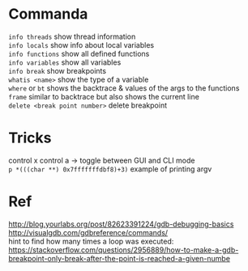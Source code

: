 # Commanda
`info threads` show thread information  
`info locals` show info about local variables  
`info functions` show all defined functions  
`info variables` show all variables  
`info break` show breakpoints  
`whatis <name>` show the type of a variable  
`where` or `bt` shows the backtrace & values of the args to the functions  
`frame` similar to backtrace but also shows the current line  
`delete <break point number>` delete breakpoint

# Tricks  
control x control a -> toggle between GUI and CLI mode  
`p *(((char **) 0x7fffffffdbf8)+3)`  example of printing argv  

# Ref
http://blog.yourlabs.org/post/82623391224/gdb-debugging-basics  
http://visualgdb.com/gdbreference/commands/  
hint to find how many times a loop was executed: https://stackoverflow.com/questions/2956889/how-to-make-a-gdb-breakpoint-only-break-after-the-point-is-reached-a-given-numbe  
